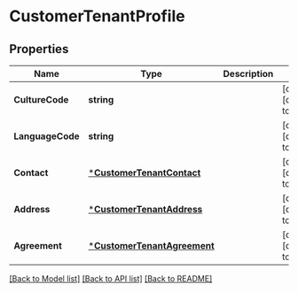 # CustomerTenantProfile

## Properties
Name | Type | Description | Notes
------------ | ------------- | ------------- | -------------
**CultureCode** | **string** |  | [optional] [default to null]
**LanguageCode** | **string** |  | [optional] [default to null]
**Contact** | [***CustomerTenantContact**](CustomerTenantContact.md) |  | [optional] [default to null]
**Address** | [***CustomerTenantAddress**](CustomerTenantAddress.md) |  | [optional] [default to null]
**Agreement** | [***CustomerTenantAgreement**](CustomerTenantAgreement.md) |  | [optional] [default to null]

[[Back to Model list]](../README.md#documentation-for-models) [[Back to API list]](../README.md#documentation-for-api-endpoints) [[Back to README]](../README.md)


